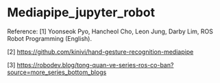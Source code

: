 ﻿# Mediapipe_jupyter_robot
Reference:
[1] Yoonseok Pyo, Hancheol Cho, Leon Jung, Darby Lim, ROS Robot Programming (English).

[2] https://github.com/kinivi/hand-gesture-recognition-mediapipe

[3] https://robodev.blog/tong-quan-ve-series-ros-co-ban?source=more_series_bottom_blogs

